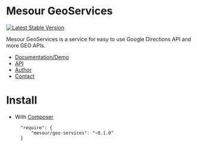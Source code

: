 # Mesour GeoServices

[![Latest Stable Version](https://img.shields.io/github/release/mesour/Geo-services.svg)](https://github.com/mesour/Geo-services/releases "Latest Stable Version")

Mesour GeoServices is a service for easy to use Google Directions API and more GEO APIs.

- [Documentation/Demo](http://geo-services.mesour.com)
- [API](http://apis.mesour.com/api/GeoServices0.1/)
- [Author](http://mesour.com)
- [Contact](http://mesour.com/contact)

# Install

- With [Composer](https://getcomposer.org)

        "require": {
            "mesour/geo-services": "~0.1.0"
        }

